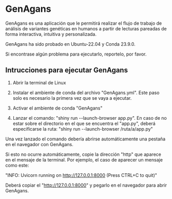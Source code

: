 # GenAgans
GenAgans es una aplicación que le permitirá realizar el flujo de trabajo de análisis de variantes genéticas en humanos a partir de lecturas pareadas de forma interactiva, intuitiva y personalizada.

GenAgans ha sido probado en Ubuntu-22.04 y Conda 23.9.0.

Si encontrase algún problema para ejecutarlo, reportelo, por favor.

## Intrucciones para ejecutar GenAgans
1. Abrir la terminal de Linux

2. Instalar el ambiente de conda del archivo "GenAgans.yml". Este paso solo es necesario la primera vez que se vaya a ejecutar.

3. Activar el ambiente de conda "GenAgans"

4. Lanzar el comando: "shiny run --launch-browser app.py". En caso de no estar sobre el directorio en el que se encuentra el "app.py", deberá especificarse la ruta: "shiny run --launch-browser /ruta/a/app.py"

Una vez lanzado el comando debería abrirse automáticamente una pestaña en el navegador con GenAgans.

Si esto no ocurre automáticamente, copie la dirección "http" que aparece en el mensaje de la terminal. Por ejemplo, el caso de aparecer un mensaje como este:

"INFO:     Uvicorn running on http://127.0.0.1:8000 (Press CTRL+C to quit)"

Deberá copiar el "http://127.0.0.1:8000" y pegarlo en el navegador para abrir GenAgans.
